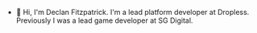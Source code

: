 - 👋 Hi, I'm Declan Fitzpatrick. I'm a lead platform developer at Dropless. Previously I was a lead game developer at SG Digital.
